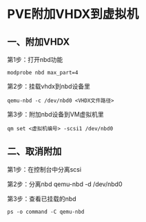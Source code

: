 # PVE附加VHDX到虚拟机

## 一、附加VHDX
第1步：打开nbd功能
```
modprobe nbd max_part=4
```

第2步：挂载vhdx到nbd设备里
```
qemu-nbd -c /dev/nbd0 <VHDX文件路径>
```

第3步：附加nbd设备到VM虚拟机里
```
qm set <虚拟机编号> -scsi1 /dev/nbd0
```

## 二、取消附加

第1步：在控制台中分离scsi

第2步：分离nbd
qemu-nbd -d /dev/nbd0

第3步：查看已挂载的nbd
```
ps -o command -C qemu-nbd
```

